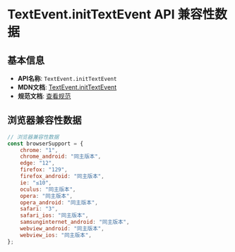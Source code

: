 # TextEvent.initTextEvent API 兼容性数据

## 基本信息

- **API名称**: `TextEvent.initTextEvent`
- **MDN文档**: [TextEvent.initTextEvent](https://developer.mozilla.org/docs/Web/API/TextEvent/initTextEvent)
- **规范文档**: [查看规范](https://w3c.github.io/uievents/#dom-textevent-inittextevent)

## 浏览器兼容性数据

```javascript
// 浏览器兼容性数据
const browserSupport = {
    chrome: "1",
    chrome_android: "同主版本",
    edge: "12",
    firefox: "129",
    firefox_android: "同主版本",
    ie: "≤10",
    oculus: "同主版本",
    opera: "同主版本",
    opera_android: "同主版本",
    safari: "3",
    safari_ios: "同主版本",
    samsunginternet_android: "同主版本",
    webview_android: "同主版本",
    webview_ios: "同主版本",
};

```

